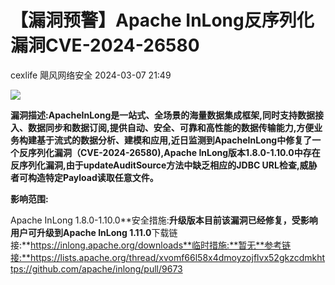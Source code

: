 #  【漏洞预警】Apache InLong反序列化漏洞CVE-2024-26580   
cexlife  飓风网络安全   2024-03-07 21:49  
  
![](https://mmbiz.qpic.cn/mmbiz_png/ibhQpAia4xu02wHQmQJojYOOdvLPMHmdTInwuMwfjE2jc7teZ6asIT0OYV2CZp3xWlIV6lcIP9Xd8VdLPeFQjhPA/640?wx_fmt=png&from=appmsg "")  
  
**漏洞描述:**ApacheInLong是一站式、全场景的海量数据集成框架,同时支持数据接入、数据同步和数据订阅,提供自动、安全、可靠和高性能的数据传输能力,方便业务构建基于流式的数据分析、建模和应用,近日监测到ApacheInLong中修复了一个反序列化漏洞（CVE-2024-26580),Apache InLong版本1.8.0-1.10.0中存在反序列化漏洞,由于updateAuditSource方法中缺乏相应的JDBC URL检查,威胁者可构造特定Payload读取任意文件。****  
  
**影响范围:**  
  
Apache InLong 1.8.0-1.10.0**安全措施:**升级版本目前该漏洞已经修复，受影响用户可升级到Apache InLong 1.11.0**下载链接:**https://inlong.apache.org/downloads**临时措施:**暂无**参考链接:**https://lists.apache.org/thread/xvomf66l58x4dmoyzojflvx52gkzcdmkhttps://github.com/apache/inlong/pull/9673   
  

